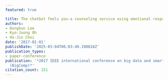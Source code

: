 ```yaml
---
featured: true

title: The chatbot feels you-a counseling service using emotional response generation
authors:
- Dongkun Lee
- Kyo-Joong Oh
- Ho-Jin Choi
date: '2017-01-01'
publishDate: '2025-03-04T06:03:49.190818Z'
publication_types:
- paper-conference
publication: '*2017 IEEE international conference on big data and smart computing
  (BigComp)*'
citation_count: 151
---
```

